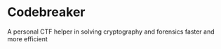 # Codebreaker

A personal CTF helper in solving cryptography and forensics faster and more efficient